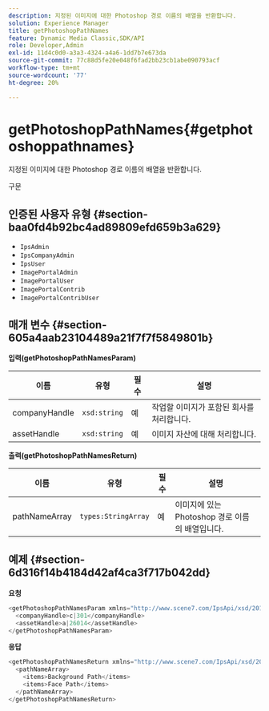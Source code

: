 ```yaml
---
description: 지정된 이미지에 대한 Photoshop 경로 이름의 배열을 반환합니다.
solution: Experience Manager
title: getPhotoshopPathNames
feature: Dynamic Media Classic,SDK/API
role: Developer,Admin
exl-id: 11d4c0d0-a3a3-4324-a4a6-1dd7b7e673da
source-git-commit: 77c88d5fe20e048f6fad2bb23cb1abe090793acf
workflow-type: tm+mt
source-wordcount: '77'
ht-degree: 20%

---
```


# getPhotoshopPathNames{#getphotoshoppathnames}

지정된 이미지에 대한 Photoshop 경로 이름의 배열을 반환합니다.

구문

## 인증된 사용자 유형 {#section-baa0fd4b92bc4ad89809efd659b3a629}

* `IpsAdmin`
* `IpsCompanyAdmin`
* `IpsUser`
* `ImagePortalAdmin`
* `ImagePortalUser`
* `ImagePortalContrib`
* `ImagePortalContribUser`

## 매개 변수 {#section-605a4aab23104489a21f7f7f5849801b}

**입력(getPhotoshopPathNamesParam)**

| 이름 | 유형 | 필수 | 설명 |
|---|---|---|---|
| companyHandle | `xsd:string` | 예 | 작업할 이미지가 포함된 회사를 처리합니다. |
| assetHandle | `xsd:string` | 예 | 이미지 자산에 대해 처리합니다. |

**출력(getPhotoshopPathNamesReturn)**

| 이름 | 유형 | 필수 | 설명 |
|---|---|---|---|
| pathNameArray | `types:StringArray` | 예 | 이미지에 있는 Photoshop 경로 이름의 배열입니다. |

## 예제 {#section-6d316f14b4184d42af4ca3f717b042dd}

**요청**

```java
<getPhotoshopPathNamesParam xmlns="http://www.scene7.com/IpsApi/xsd/2012-07-31">
  <companyHandle>c|301</companyHandle>
  <assetHandle>a|26014</assetHandle>
</getPhotoshopPathNamesParam>
```

**응답**

```java
<getPhotoshopPathNamesReturn xmlns="http://www.scene7.com/IpsApi/xsd/2012-07-31">
  <pathNameArray>
    <items>Background Path</items>
    <items>Face Path</items>
  </pathNameArray>
</getPhotoshopPathNamesReturn>
```
